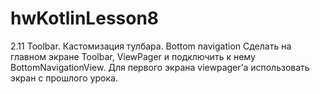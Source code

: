 # hwKotlinLesson8
2.11 Toolbar. Кастомизация тулбара. Bottom navigation 
Сделать на главном экране Toolbar, ViewPager и подключить к нему BottomNavigationView. Для первого экрана viewpager’а использовать экран с прошлого урока.
